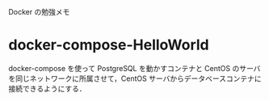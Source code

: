 Docker の勉強メモ

# docker-compose-HelloWorld

docker-compose を使って PostgreSQL を動かすコンテナと CentOS のサーバを同じネットワークに所属させて，CentOS サーバからデータベースコンテナに接続できるようにする．
